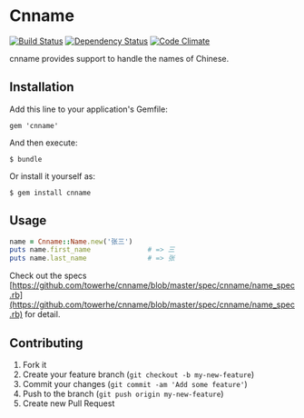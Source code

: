 # Cnname

[![Build Status](https://secure.travis-ci.org/towerhe/cnname.png?branch=develop)](http://travis-ci.org/towerhe/cnname)
[![Dependency Status](https://gemnasium.com/towerhe/cnname.png)](https://gemnasium.com/towerhe/cnname)
[![Code Climate](https://codeclimate.com/badge.png)](https://codeclimate.com/github/towerhe/cnname)

cnname provides support to handle the names of Chinese.

## Installation

Add this line to your application's Gemfile:

    gem 'cnname'

And then execute:

    $ bundle

Or install it yourself as:

    $ gem install cnname

## Usage

```ruby
name = Cnname::Name.new('张三')
puts name.first_name              # => 三
puts name.last_name               # => 张
```

Check out the specs
[https://github.com/towerhe/cnname/blob/master/spec/cnname/name_spec.rb](https://github.com/towerhe/cnname/blob/master/spec/cnname/name_spec.rb)
for detail.

## Contributing

1. Fork it
2. Create your feature branch (`git checkout -b my-new-feature`)
3. Commit your changes (`git commit -am 'Add some feature'`)
4. Push to the branch (`git push origin my-new-feature`)
5. Create new Pull Request
